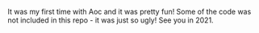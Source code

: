 It was my first time with Aoc and it was pretty fun! 
Some of the code was not included in this repo - it was just so ugly!
See you in 2021.
